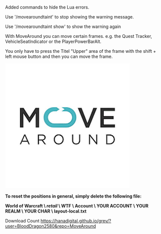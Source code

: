 Added commands to hide the Lua errors.

Use '/movearoundtaint' to stop showing the warning message.

Use '/movearoundtaint show' to show the warning again

With MoveAround you can move certain frames. e.g. the Quest Tracker, VehicleSeatIndicator or the PlayerPowerBarAlt.

You only have to press the Titel "Upper" area of the frame with the shift + left mouse button and then you can move the frame.

![Vorschau](https://raw.githubusercontent.com/BloodDragon2580/MoveAround/master/MoveAroundLogo.jpg) 
 

**To reset the positions in general, simply delete the following file:**

**World of Warcraft \ _retail_ \ WTF \ Account \ YOUR ACCOUNT \ YOUR REALM \ YOUR CHAR \ layout-local.txt** 

Download Count https://hanadigital.github.io/grev/?user=BloodDragon2580&repo=MoveAround

